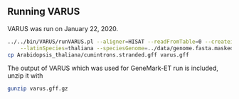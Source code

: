 ## Running VARUS

VARUS was run on January 22, 2020.

```bash
../../bin/VARUS/runVARUS.pl --aligner=HISAT --readFromTable=0 --createindex=1 --latinGenus=Arabidopsis \
    --latinSpecies=thaliana --speciesGenome=../data/genome.fasta.masked --logfile=varus_log > log
cp Arabidopsis_thaliana/cumintrons.stranded.gff varus.gff
```

The output of VARUS which was used for GeneMark-ET run is included, unzip it with

```bash
gunzip varus.gff.gz
```

